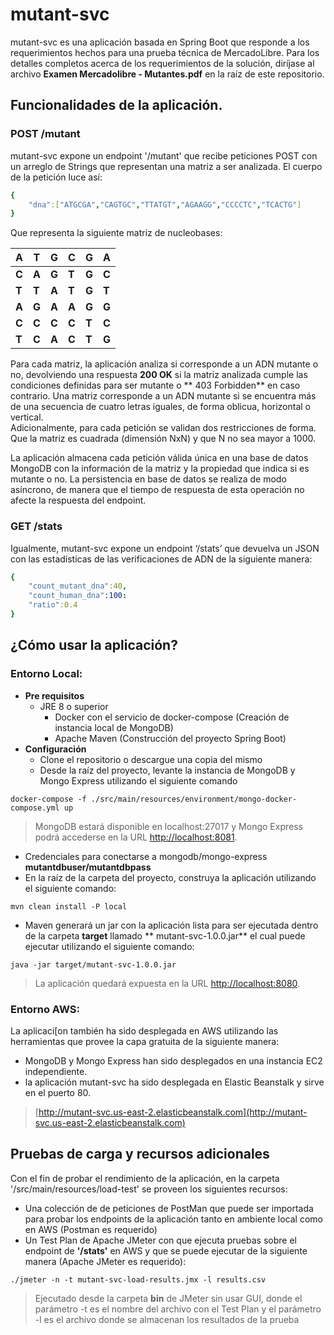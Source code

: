 # mutant-svc  
mutant-svc es una aplicación basada en Spring Boot que responde a los requerimientos hechos para una prueba técnica de MercadoLibre. Para los detalles completos acerca de los requerimientos de la solución, diríjase al archivo **Examen Mercadolibre  - Mutantes.pdf** en la raíz de este repositorio.  

## Funcionalidades de la aplicación.  
### POST /mutant
mutant-svc expone un endpoint '/mutant' que recibe peticiones POST con un arreglo de Strings que representan una matriz a ser analizada. El cuerpo de la petición luce así: 
```yaml
{
	"dna":["ATGCGA","CAGTGC","TTATGT","AGAAGG","CCCCTC","TCACTG"]
}
```
 
Que representa la siguiente matriz de nucleobases:

| **A** | **T** | **G** | **C** | **G** | **A** |
| - | - | - | - | - | - |
| **C** | **A** | **G** | **T** | **G** | **C** |
| **T** | **T** | **A** | **T** | **G** | **T** |
| **A** | **G** | **A** | **A** | **G** | **G** |
| **C** | **C** | **C** | **C** | **T** | **C** |
| **T** | **C** | **A** | **C** | **T** | **G** |

Para cada matriz, la aplicación analiza si corresponde a un ADN mutante o no, devolviendo una respuesta **200 OK** si la matriz analizada cumple las condiciones definidas para ser mutante o ** 403 Forbidden** en caso contrario. Una matriz corresponde a un ADN mutante si se encuentra más de una secuencia de cuatro letras iguales​, de forma oblicua, horizontal o vertical.  
Adicionalmente, para cada petición se validan dos restricciones de forma. Que la matriz es cuadrada (dimensión NxN) y que N no sea mayor a 1000.  

La aplicación almacena cada petición válida única en una base de datos MongoDB con la información de la matriz y la propiedad que indica si es mutante o no. La persistencia en base de datos se realiza de modo asíncrono, de manera que el tiempo de respuesta de esta operación no afecte la respuesta del endpoint.  

### GET /stats
Igualmente, mutant-svc expone un endpoint ‘/stats’ que devuelva un JSON con las estadísticas de las verificaciones de ADN de la siguiente manera:
```yaml
{
	"count_mutant_dna":40, 
	"count_human_dna":100: 
	"ratio":0.4
}
```

## ¿Cómo usar la aplicación?  
### Entorno Local:  
* **Pre requisitos**  
	* JRE 8 o superior
		* Docker con el servicio de docker-compose (Creación de instancia local de MongoDB)
		* Apache Maven (Construcción del proyecto Spring Boot)
* **Configuración**
	* Clone el repositorio o descargue una copia del mismo
	* Desde la raíz del proyecto, levante la instancia de MongoDB y Mongo Express utilizando el siguiente comando
``` console 
docker-compose -f ./src/main/resources/environment/mongo-docker-compose.yml up
```

>MongoDB estará disponible en localhost:27017 y Mongo Express podrá accederse en la URL [http://localhost:8081](http://localhost:8081). 
* Credenciales para conectarse a mongodb/mongo-express **mutantdbuser/mutantdbpass**
* En la raíz de la carpeta del proyecto, construya la aplicación utilizando el siguiente comando:  
``` console 
mvn clean install -P local
```
* Maven generará un jar con la aplicación lista para ser ejecutada dentro de la carpeta **target** llamado ** mutant-svc-1.0.0.jar** el cual puede ejecutar utilizando el siguiente comando:
``` console
java -jar target/mutant-svc-1.0.0.jar
```
> La aplicación quedará expuesta en la URL [http://localhost:8080](http://localhost:8080).

### Entorno AWS:
La aplicaci[on también ha sido desplegada en AWS utilizando las herramientas que provee la capa gratuita de la siguiente manera:
* MongoDB y Mongo Express han sido desplegados en una instancia EC2 independiente.  
* la aplicación mutant-svc ha sido desplegada en Elastic Beanstalk y sirve en el puerto 80.  
> [http://mutant-svc.us-east-2.elasticbeanstalk.com](http://mutant-svc.us-east-2.elasticbeanstalk.com)

## Pruebas de carga y recursos adicionales  
Con el fin de probar el rendimiento de la aplicación, en la carpeta '/src/main/resources/load-test' se proveen los siguientes recursos:  
* Una colección de de peticiones de PostMan que puede ser importada para probar los endpoints de la aplicación tanto en ambiente local como en AWS (Postman es requerido)
* Un Test Plan de Apache JMeter con que ejecuta pruebas sobre el endpoint de **'/stats'** en AWS y que se puede ejecutar de la siguiente manera (Apache JMeter es requerido):
``` console 
./jmeter -n -t mutant-svc-load-results.jmx -l results.csv
```
> Ejecutado desde la carpeta **bin** de JMeter sin usar GUI, donde el parámetro -t es el nombre del archivo con el Test Plan y el parámetro -l es el archivo donde se almacenan los resultados de la prueba

